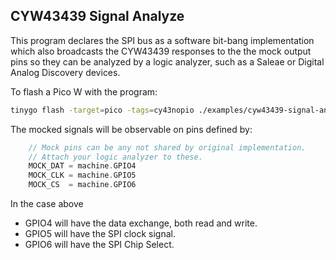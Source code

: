## CYW43439 Signal Analyze

This program declares the SPI bus as a software bit-bang implementation
which also broadcasts the CYW43439 responses to the the mock output pins
so they can be analyzed by a logic analyzer, such as a Saleae or Digital Analog Discovery devices.


To flash a Pico W with the program:
```sh
tinygo flash -target=pico -tags=cy43nopio ./examples/cyw43439-signal-analyze
```

The mocked signals will be observable on pins defined by:
```go
	// Mock pins can be any not shared by original implementation.
	// Attach your logic analyzer to these.
	MOCK_DAT = machine.GPIO4
	MOCK_CLK = machine.GPIO5
	MOCK_CS  = machine.GPIO6
```
In the case above
* GPIO4 will have the data exchange, both read and write.
* GPIO5 will have the SPI clock signal.
* GPIO6 will have the SPI Chip Select.
